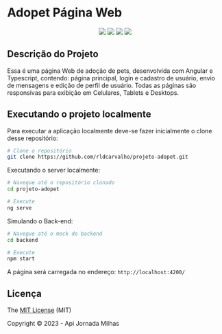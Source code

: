 # Adopet Página Web

<p align="center">
  <img src="https://img.shields.io/static/v1?label=angular&message=16.0.0&color=blue&style=for-the-badge&logo=angular"/>
  <img src="http://img.shields.io/static/v1?label=typescript&message=4.9.3&color=blue&style=for-the-badge&logo=typescript&logoColor=white"/>
  <img src="https://img.shields.io/static/v1?label=HTML&message=5&color=blue&style=for-the-badge&logo=html5&logoColor=white"/>
  <img src="http://img.shields.io/static/v1?label=scss&message=1.69.7&color=blue&style=for-the-badge&logo=sass"/>
</p>

## Descrição do Projeto

Essa é uma página Web de adoção de pets, desenvolvida com Angular e Typescript, contendo: página principal, login e cadastro de usuário, envio de mensagens e edição de perfil de usuário. Todas as páginas são responsivas para exibição em Celulares, Tablets e Desktops.

## Executando o projeto localmente

Para executar a aplicação localmente deve-se fazer inicialmente o clone desse repositório:

```bash
# Clone o repositório
git clone https://github.com/rldcarvalho/projeto-adopet.git
```

Executando o server localmente:
```bash
# Navegue até o repositório clonado
cd projeto-adopet

# Execute
ng serve
```

Simulando o Back-end:
```bash
# Navegue até o mock do backend
cd backend

# Execute
npm start
```

A página será carregada no endereço: `http://localhost:4200/`

## Licença

The [MIT License](https://github.com/rldcarvalho/projeto-jornada-milhas/blob/main/LICENSE) (MIT)

Copyright :copyright: 2023 - Api Jornada Milhas